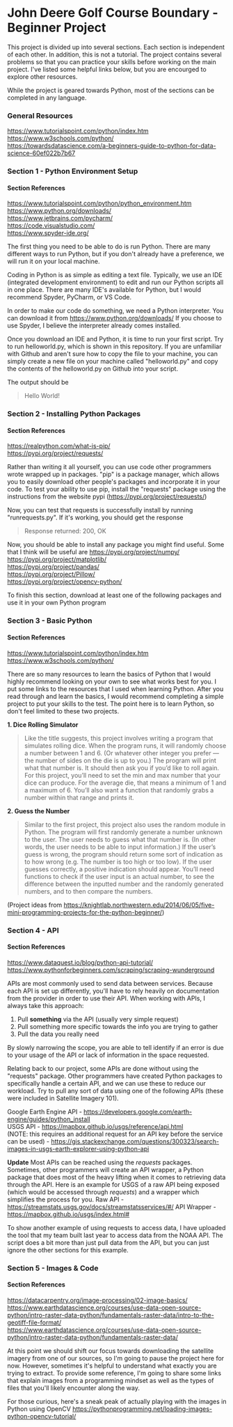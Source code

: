 # John Deere Golf Course Boundary - Beginner Project
This project is divided up into several sections. Each section is independent of each other.
In addition, this is not a tutorial. The project contains several problems so that you can practice your skills before working on the main project. I've listed some helpful links below, but you are encourged to explore other resources. 

While the project is geared towards Python, most of the sections can be completed in any language.

### General Resources
https://www.tutorialspoint.com/python/index.htm  
https://www.w3schools.com/python/  
https://towardsdatascience.com/a-beginners-guide-to-python-for-data-science-60ef022b7b67  

### Section 1 - Python Environment Setup
#### Section References
https://www.tutorialspoint.com/python/python_environment.htm  
https://www.python.org/downloads/  
https://www.jetbrains.com/pycharm/  
https://code.visualstudio.com/  
https://www.spyder-ide.org/  

The first thing you need to be able to do is run Python. There are many different ways to run Python, but if you don't already have a preference, we will run it on your local machine.

Coding in Python is as simple as editing a text file. Typically, we use an IDE (integrated development environment) to edit and run our Python scripts all in one place. There are many IDE's available for Python, but I would recommend Spyder, PyCharm, or VS Code. 

In order to make our code do something, we need a Python interpreter. You can download it from https://www.python.org/downloads/ If you choose to use Spyder, I believe the interpreter already comes installed.

Once you download an IDE and Python, it is time to run your first script. Try to run helloworld.py, which is shown in this repository. If you are unfamiliar with Github and aren't sure how to copy the file to your machine, you can simply create a new file on your machine called "helloworld.py" and copy the contents of the helloworld.py on Github into your script.

The output should be 
> Hello World!

### Section 2 - Installing Python Packages
#### Section References
https://realpython.com/what-is-pip/  
https://pypi.org/project/requests/  

Rather than writing it all yourself, you can use code other programmers wrote wrapped up in packages. "pip" is a package manager, which allows you to easily download other people's packages and incorporate it in your code. To test your ability to use pip, install the "requests" package using the instructions from the website pypi (https://pypi.org/project/requests/)

Now, you can test that requests is successfully install by running "runrequests.py". If it's working, you should get the response 
> Response returned: 200, OK

Now, you should be able to install any package you might find useful. Some that I think will be useful are
https://pypi.org/project/numpy/  
https://pypi.org/project/matplotlib/  
https://pypi.org/project/pandas/  
https://pypi.org/project/Pillow/  
https://pypi.org/project/opencv-python/  

To finish this section, download at least one of the following packages and use it in your own Python program


### Section 3 - Basic Python
#### Section References
https://www.tutorialspoint.com/python/index.htm  
https://www.w3schools.com/python/  

There are so many resources to learn the basics of Python that I would highly recommend looking on your own to see what works best for you. I put some links to the resources that I used when learning Python. After you read through and learn the basics, I would recommend completing a simple project to put your skills to the test. The point here is to learn Python, so don't feel limited to these two projects.

**1. Dice Rolling Simulator**
> Like the title suggests, this project involves writing a program that simulates rolling dice. When the program runs, 
> it will randomly choose a number between 1 and 6. (Or whatever other integer you prefer — the number of sides on the die is up 
> to you.) The program will print what that number is. It should then ask you if you’d like to roll again. For this project, 
> you’ll need to set the min and max number that your dice can produce. For the average die, that means a minimum of 1 and a 
> maximum of 6. You’ll also want a function that randomly grabs a number within that range and prints it.

**2. Guess the Number**
> Similar to the first project, this project also uses the random module in Python. The program will first randomly generate a 
> number unknown to the user. The user needs to guess what that number is. (In other words, the user needs to be able to input 
> information.) If the user’s guess is wrong, the program should return some sort of indication as to how wrong (e.g. The number 
> is too high or too low). If the user guesses correctly, a positive indication should appear. You’ll need functions to check if 
> the user input is an actual number, to see the difference between the inputted number and the randomly generated numbers, and 
> to then compare the numbers.

(Project ideas from https://knightlab.northwestern.edu/2014/06/05/five-mini-programming-projects-for-the-python-beginner/)

### Section 4 - API
#### Section References
https://www.dataquest.io/blog/python-api-tutorial/  
https://www.pythonforbeginners.com/scraping/scraping-wunderground  

APIs are most commonly used to send data between services. Because each API is set up differently, you'll have to rely heavily on documentation from the provider in order to use their API. When working with APIs, I always take this approach:
1. Pull **something** via the API (usually very simple request)
2. Pull something more specific towards the info you are trying to gather
3. Pull the data you really need

By slowly narrowing the scope, you are able to tell identify if an error is due to your usage of the API or lack of information in the space requested.

Relating back to our project, some APIs are done without using the "requests" package. Other programmers have created Python packages to specifically handle a certain API, and we can use these to reduce our workload. Try to pull any sort of data using one of the following APIs (these were included in Satellite Imagery 101).

Google Earth Engine API - https://developers.google.com/earth-engine/guides/python_install  
USGS API - https://mapbox.github.io/usgs/reference/api.html  
(NOTE: this requires an additional request for an API key before the service can be used) - https://gis.stackexchange.com/questions/300323/search-images-in-usgs-earth-explorer-using-python-api

**Update**
Most APIs can be reached using the *requests* packages. Sometimes, other programmers will create an API wrapper, a Python package that does most of the heavy lifting when it comes to retrieving data through the API. Here is an example for USGS of a raw API being exposed (which would be accessed through *requests*) and a wrapper which simplifies the process for you.
Raw API - https://streamstats.usgs.gov/docs/streamstatsservices/#/ 
API Wrapper - https://mapbox.github.io/usgs/index.html#

To show another example of using requests to access data, I have uploaded the tool that my team built last year to access data from the NOAA API. The script does a bit more than just pull data from the API, but you can just ignore the other sections for this example.

### Section 5 - Images & Code
#### Section References
https://datacarpentry.org/image-processing/02-image-basics/   
https://www.earthdatascience.org/courses/use-data-open-source-python/intro-raster-data-python/fundamentals-raster-data/intro-to-the-geotiff-file-format/  
https://www.earthdatascience.org/courses/use-data-open-source-python/intro-raster-data-python/fundamentals-raster-data/  

At this point we should shift our focus towards downloading the satellite imagery from one of our sources, so I'm going to pause the project here for now. However, sometimes it's helpful to understand what exactly you are trying to extract. To provide some reference, I'm going to share some links that explain images from a programming mindset as well as the types of files that you'll likely encounter along the way.

For those curious, here's a sneak peak of actually playing with the images in Python using OpenCV
https://pythonprogramming.net/loading-images-python-opencv-tutorial/  